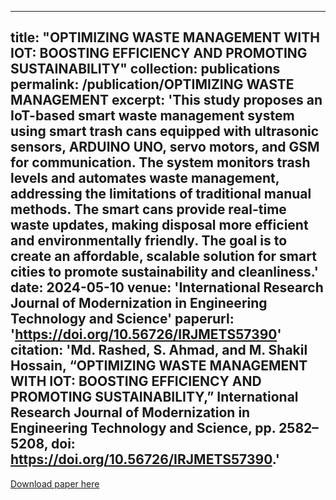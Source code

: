 
---
title: "OPTIMIZING WASTE MANAGEMENT WITH IOT: BOOSTING EFFICIENCY AND PROMOTING SUSTAINABILITY"
collection: publications
permalink: /publication/OPTIMIZING WASTE MANAGEMENT 
excerpt: 'This study proposes an IoT-based smart waste management system using smart trash cans equipped with ultrasonic sensors, ARDUINO UNO, servo motors, and GSM for communication. The system monitors trash levels and automates waste management, addressing the limitations of traditional manual methods. The smart cans provide real-time waste updates, making disposal more efficient and environmentally friendly. The goal is to create an affordable, scalable solution for smart cities to promote sustainability and cleanliness.'
date: 2024-05-10
venue: 'International Research Journal of Modernization in Engineering Technology and Science'
paperurl: 'https://doi.org/10.56726/IRJMETS57390'
citation: 'Md. Rashed, S. Ahmad, and M. Shakil Hossain, “OPTIMIZING WASTE MANAGEMENT WITH IOT: BOOSTING EFFICIENCY AND PROMOTING
SUSTAINABILITY,” International Research Journal of Modernization in Engineering Technology and Science, pp. 2582–5208, doi: https://doi.org/10.56726/IRJMETS57390.'
---

[Download paper here](https://www.irjmets.com/uploadedfiles/paper//issue_5_may_2024/57390/final/fin_irjmets1716708500.pdf)


















